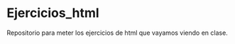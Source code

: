 Ejercicios_html
===============

Repositorio para meter los ejercicios de html que vayamos viendo en clase.
